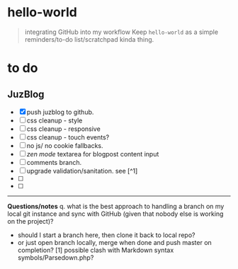 # hello-world
> integrating GitHub into my workflow
>Keep `hello-world` as a simple reminders/to-do list/scratchpad kinda thing.

# to do

## JuzBlog
- [x] push juzblog to github.
- [ ] css cleanup - style
- [ ] css cleanup - responsive
- [ ] css cleanup - touch events?
- [ ] no js/ no cookie fallbacks.
- [ ] _zen mode_ textarea for blogpost content input
- [ ] comments branch. 
- [ ] upgrade validation/sanitation. see [^1]
- [ ]
- [ ]



--------------------------------
**Questions/notes**
q. what is the best approach to handling a branch on my local git instance and sync with GitHub (given that nobody else is working on the project)? 
* should I start a branch here, then clone it back to local repo? 
* or just open branch locally, merge when done and push master on completion?
[1] possible clash with Markdown syntax symbols/Parsedown.php?
